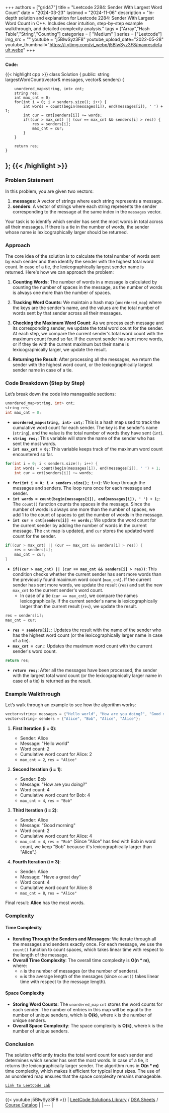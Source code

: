 
+++
authors = ["grid47"]
title = "Leetcode 2284: Sender With Largest Word Count"
date = "2024-03-23"
lastmod = "2024-11-06"
description = "In-depth solution and explanation for Leetcode 2284: Sender With Largest Word Count in C++. Includes clear intuition, step-by-step example walkthrough, and detailed complexity analysis."
tags = ["Array","Hash Table","String","Counting"]
categories = [
    "Medium"
]
series = ["Leetcode"]
img_src = ""
youtube = "j5BlwSyz3F8"
youtube_upload_date="2022-05-28"
youtube_thumbnail="https://i.ytimg.com/vi_webp/j5BlwSyz3F8/maxresdefault.webp"
+++



---
**Code:**

{{< highlight cpp >}}
class Solution {
public:
    string largestWordCount(vector<string>& messages, vector<string>& senders) {

        unordered_map<string, int> cnt;
        string res;
        int max_cnt = 0;
        for(int i = 0; i < senders.size(); i++) {
            int words = count(begin(messages[i]), end(messages[i]), ' ') + 1;
            int cur = cnt[senders[i]] += words;
            if((cur > max_cnt) || (cur == max_cnt && senders[i] > res)) {
                res = senders[i];
                max_cnt = cur;
            }
        }

        return res;
    }
};
{{< /highlight >}}
---

### Problem Statement

In this problem, you are given two vectors:
1. **messages**: A vector of strings where each string represents a message.
2. **senders**: A vector of strings where each string represents the sender corresponding to the message at the same index in the `messages` vector.

Your task is to identify which sender has sent the most words in total across all their messages. If there is a tie in the number of words, the sender whose name is lexicographically larger should be returned.

### Approach

The core idea of the solution is to calculate the total number of words sent by each sender and then identify the sender with the highest total word count. In case of a tie, the lexicographically largest sender name is returned. Here's how we can approach the problem:

1. **Counting Words**: The number of words in a message is calculated by counting the number of spaces in the message, as the number of words is always one more than the number of spaces.
   
2. **Tracking Word Counts**: We maintain a hash map (`unordered_map`) where the keys are the sender's name, and the values are the total number of words sent by that sender across all their messages.

3. **Checking the Maximum Word Count**: As we process each message and its corresponding sender, we update the total word count for the sender. At each step, we compare the current sender's total word count with the maximum count found so far. If the current sender has sent more words, or if they tie with the current maximum but their name is lexicographically larger, we update the result.

4. **Returning the Result**: After processing all the messages, we return the sender with the highest word count, or the lexicographically largest sender name in case of a tie.

### Code Breakdown (Step by Step)

Let’s break down the code into manageable sections:

```cpp
unordered_map<string, int> cnt;
string res;
int max_cnt = 0;
```
- **`unordered_map<string, int> cnt;`**: This is a hash map used to track the cumulative word count for each sender. The key is the sender's name (`string`), and the value is the total number of words they have sent (`int`).
- **`string res;`**: This variable will store the name of the sender who has sent the most words.
- **`int max_cnt = 0;`**: This variable keeps track of the maximum word count encountered so far.

```cpp
for(int i = 0; i < senders.size(); i++) {
    int words = count(begin(messages[i]), end(messages[i]), ' ') + 1;
    int cur = cnt[senders[i]] += words;
```
- **`for(int i = 0; i < senders.size(); i++)`**: We loop through the messages and senders. The loop runs once for each message and sender.
- **`int words = count(begin(messages[i]), end(messages[i]), ' ') + 1;`**: The `count()` function counts the spaces in the message. Since the number of words is always one more than the number of spaces, we add 1 to the count of spaces to get the number of words in the message.
- **`int cur = cnt[senders[i]] += words;`**: We update the word count for the current sender by adding the number of words in the current message. The `cnt` map is updated, and `cur` stores the updated word count for the sender.

```cpp
if((cur > max_cnt) || (cur == max_cnt && senders[i] > res)) {
    res = senders[i];
    max_cnt = cur;
}
```
- **`if((cur > max_cnt) || (cur == max_cnt && senders[i] > res))`**: This condition checks whether the current sender has sent more words than the previously found maximum word count (`max_cnt`). If the current sender has sent more words, we update the result (`res`) and set the new `max_cnt` to the current sender's word count.
  - In case of a tie (`cur == max_cnt`), we compare the names lexicographically. If the current sender's name is lexicographically larger than the current result (`res`), we update the result.

```cpp
res = senders[i];
max_cnt = cur;
```
- **`res = senders[i];`**: Updates the result with the name of the sender who has the highest word count (or the lexicographically larger name in case of a tie).
- **`max_cnt = cur;`**: Updates the maximum word count with the current sender's word count.

```cpp
return res;
```
- **`return res;`**: After all the messages have been processed, the sender with the largest total word count (or the lexicographically larger name in case of a tie) is returned as the result.

### Example Walkthrough

Let’s walk through an example to see how the algorithm works:

```cpp
vector<string> messages = {"Hello world", "How are you doing?", "Good morning", "Have a great day"};
vector<string> senders = {"Alice", "Bob", "Alice", "Alice"};
```

1. **First Iteration (i = 0)**:
   - Sender: Alice
   - Message: "Hello world"
   - Word count: 2
   - Cumulative word count for Alice: 2
   - `max_cnt = 2`, `res = "Alice"`

2. **Second Iteration (i = 1)**:
   - Sender: Bob
   - Message: "How are you doing?"
   - Word count: 4
   - Cumulative word count for Bob: 4
   - `max_cnt = 4`, `res = "Bob"`

3. **Third Iteration (i = 2)**:
   - Sender: Alice
   - Message: "Good morning"
   - Word count: 2
   - Cumulative word count for Alice: 4
   - `max_cnt = 4`, `res = "Bob"` (Since "Alice" has tied with Bob in word count, we keep "Bob" because it's lexicographically larger than "Alice".)

4. **Fourth Iteration (i = 3)**:
   - Sender: Alice
   - Message: "Have a great day"
   - Word count: 4
   - Cumulative word count for Alice: 8
   - `max_cnt = 8`, `res = "Alice"`

Final result: **Alice** has the most words.

### Complexity

#### Time Complexity

- **Iterating Through the Senders and Messages**: We iterate through all the messages and senders exactly once. For each message, we use the `count()` function to count spaces, which takes linear time with respect to the length of the message.
- **Overall Time Complexity**: The overall time complexity is **O(n * m)**, where:
  - `n` is the number of messages (or the number of senders).
  - `m` is the average length of the messages (since `count()` takes linear time with respect to the message length).

#### Space Complexity

- **Storing Word Counts**: The `unordered_map` `cnt` stores the word counts for each sender. The number of entries in this map will be equal to the number of unique senders, which is **O(k)**, where `k` is the number of unique senders.
- **Overall Space Complexity**: The space complexity is **O(k)**, where `k` is the number of unique senders.

### Conclusion

The solution efficiently tracks the total word count for each sender and determines which sender has sent the most words. In case of a tie, it returns the lexicographically larger sender. The algorithm runs in **O(n * m)** time complexity, which makes it efficient for typical input sizes. The use of an unordered map ensures that the space complexity remains manageable.

[`Link to LeetCode Lab`](https://leetcode.com/problems/sender-with-largest-word-count/description/)

---
{{< youtube j5BlwSyz3F8 >}}
| [LeetCode Solutions Library](https://grid47.xyz/leetcode/) / [DSA Sheets](https://grid47.xyz/sheets/) / [Course Catalog](https://grid47.xyz/courses/) |
| --- |

